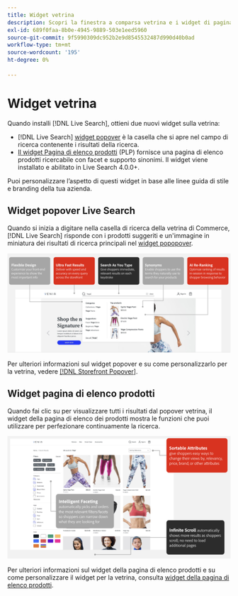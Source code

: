 ```yaml
---
title: Widget vetrina
description: Scopri la finestra a comparsa vetrina e i widget di pagina per l’elenco dei prodotti.
exl-id: 689f0faa-8b0e-4945-9889-503e1eed5960
source-git-commit: 9f5990309dc952b2e9d8545532487d990d40b0ad
workflow-type: tm+mt
source-wordcount: '195'
ht-degree: 0%

---
```


# Widget vetrina

Quando installi [!DNL Live Search], ottieni due nuovi widget sulla vetrina:

- [!DNL Live Search] [widget popover](storefront-popover.md) è la casella che si apre nel campo di ricerca contenente i risultati della ricerca.
- [Il widget Pagina di elenco prodotti](plp-styling.md) (PLP) fornisce una pagina di elenco prodotti ricercabile con facet e supporto sinonimi. Il widget viene installato e abilitato in Live Search 4.0.0+.

Puoi personalizzare l’aspetto di questi widget in base alle linee guida di stile e branding della tua azienda.

## Widget popover Live Search

Quando si inizia a digitare nella casella di ricerca della vetrina di Commerce, [!DNL Live Search] risponde con i prodotti suggeriti e un&#39;immagine in miniatura dei risultati di ricerca principali nel [widget popopover](storefront-popover.md).

![Widget popover](assets/ls-search-popover.png)

Per ulteriori informazioni sul widget popover e su come personalizzarlo per la vetrina, vedere [[!DNL Storefront Popover]](storefront-popover.md).

## Widget pagina di elenco prodotti

Quando fai clic su per visualizzare tutti i risultati dal popover vetrina, il widget della pagina di elenco dei prodotti mostra le funzioni che puoi utilizzare per perfezionare continuamente la ricerca.

![Widget pagina elenco prodotti](assets/ls-plp.png)

Per ulteriori informazioni sul widget della pagina di elenco prodotti e su come personalizzare il widget per la vetrina, consulta [widget della pagina di elenco prodotti](plp-styling.md).

